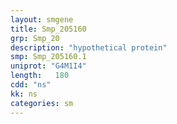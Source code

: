 ```yaml
---
layout: smgene
title: Smp_205160
grp: Smp_20
description: "hypothetical protein"
smp: Smp_205160.1
uniprot: "G4M1I4"
length:   180
cdd: "ns"
kk: ns
categories: sm
---
```

